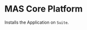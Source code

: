 MAS Core Platform
===============================================================================
Installs the Application on `Suite`.
